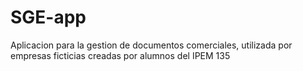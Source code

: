 # SGE-app
Aplicacion para la gestion de documentos comerciales, utilizada por empresas ficticias creadas por alumnos del IPEM 135
